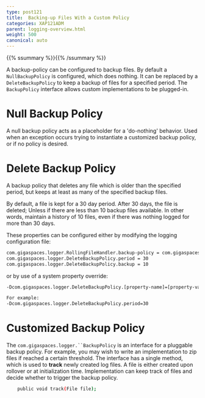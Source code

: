 ```yaml
---
type: post121
title:  Backing-up Files With a Custom Policy
categories: XAP121ADM
parent: logging-overview.html
weight: 500
canonical: auto
---
```


{{% ssummary %}}{{% /ssummary %}}

A backup-policy can be configured to backup files. By default a `NullBackupPolicy` is configured, which does nothing. It can be replaced by a `DeleteBackupPolicy` to keep a backup of files for a specified period. The `BackupPolicy` interface allows custom implementations to be plugged-in.

# Null Backup Policy

A null backup policy acts as a placeholder for a 'do-nothing' behavior. Used when an exception occurs trying to instantiate a customized backup policy, or if no policy is desired.

# Delete Backup Policy

A backup policy that deletes any file which is older than the specified period, but keeps at least as many of the specified backup files.

By default, a file is kept for a 30 day period. After 30 days, the file is deleted; Unless if there are less than 10 backup files available. In other words, maintain a history of 10 files, even if there was nothing logged for more than 30 days.

These properties can be configured either by modifying the logging configuration file:


```bash
com.gigaspaces.logger.RollingFileHandler.backup-policy = com.gigaspaces.logger.DeleteBackupPolicy
com.gigaspaces.logger.DeleteBackupPolicy.period = 30
com.gigaspaces.logger.DeleteBackupPolicy.backup = 10
```

or by use of a system property override:


```bash
-Dcom.gigaspaces.logger.DeleteBackupPolicy.[property-name]=[property-value]

For example:
-Dcom.gigaspaces.logger.DeleteBackupPolicy.period=30
```

# Customized Backup Policy

The `com.gigaspaces.logger.``BackupPolicy` is an interface for a pluggable backup policy. For example, you may wish to write an implementation to zip files if reached a certain threshold. The interface has a single method, which is used to **track** newly created log files. A file is either created upon rollover or at initialization time. Implementation can keep track of files and decide whether to trigger the backup policy.


```bash
    public void track(File file);
```

